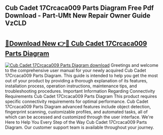 ## Cub Cadet 17Crcaca009 Parts Diagram Free Pdf Download - Part-UMt New Repair Owner Guide VzCLD

# <h2><a href="http://dfttuh.blite.top/?on=Cub+Cadet+17Crcaca009+Parts+Diagram">🔗Download New 👉🔴 Cub Cadet 17Crcaca009 Parts Diagram</a></h2>

[![Cub Cadet 17Crcaca009 Parts Diagram download](https://i.imgur.com/lujVjoI.png)](http://dfttuh.blite.top/?on=Cub+Cadet+17Crcaca009+Parts+Diagram)
Greetings and welcome to the comprehensive user manual for your newly acquired Cub Cadet 17Crcaca009 Parts Diagram. This guide is intended to help you get the most out of your product by providing a thorough explanation of its features, installation process, operation instructions, maintenance tips, and troubleshooting procedures. Important Information Regarding Connectivity Requirements Cub Cadet 17Crcaca009 Parts Diagram This product requires specific connectivity requirements for optimal performance. Cub Cadet 17Crcaca009 Parts Diagram advanced features include object detection, fingerprint scanning, customizable profiles, and automated tasks, all of which can be accessed and customized through the user interface. We're Here to Help You Every Step of the Way Cub Cadet 17Crcaca009 Parts Diagram. Our customer support team is available throughout your journey.

